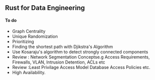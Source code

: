 ## Rust for Data Engineering

#### To do
- Graph Centrality
- Unique Randomization
- Prioritizing
- Finding the shortest path with Djikstra's Algorithm
- Use Kosaraju's algorithm to detect strongly connected components
- Review : Network Segmentation Conceptse.g Access Requirements, Firewalls, VLAN, Intrusion Detention, ACLs etc
- Review :Least Privilage Access Model Database Access Policies etc.
- High Availability.
